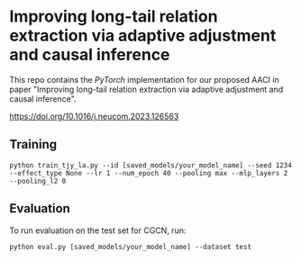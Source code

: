 Improving long-tail relation extraction via adaptive adjustment and causal inference
==========

This repo contains the *PyTorch* implementation for our proposed AACI in paper "Improving long-tail relation extraction via adaptive adjustment and causal inference".

https://doi.org/10.1016/j.neucom.2023.126563

## Training
```
python train_tjy_la.py --id [saved_models/your_model_name] --seed 1234 --effect_type None --lr 1 --num_epoch 40 --pooling max --mlp_layers 2 --pooling_l2 0
```

## Evaluation

To run evaluation on the test set for CGCN, run:
```
python eval.py [saved_models/your_model_name] --dataset test
```

